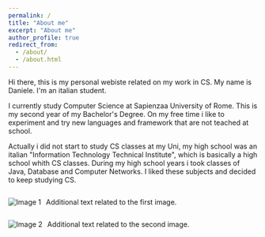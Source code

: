 ```yaml
---
permalink: /
title: "About me"
excerpt: "About me"
author_profile: true
redirect_from: 
  - /about/
  - /about.html
---
```


<p>Hi there, this is my personal webiste related on my work in CS. My name is Daniele. I'm an italian student.</p>
<p>I currently study Computer Science at Sapienzaa University of Rome. This is my second year of my Bachelor's Degree.
On my free time i like to experiment and try new languages and framework that are not teached at school. </p>

<p>Actually i did not start to study CS classes at my Uni, my high school was an italian "Information Technology Technical Institute", which is basically a high school whith CS classes. During my high school years i took classes of Java, Database and  Computer Networks. I liked these subjects and decided to keep studying CS. </p>

<!-- Add images to the right of the second and third paragraphs -->
<div style="display: flex; align-items: center;">
  <img src="image1.jpg" alt="Image 1" style="margin-right: 10px;">
  <p>Additional text related to the first image.</p>
</div>

<div style="display: flex; align-items: center;">
  <img src="image2.jpg" alt="Image 2" style="margin-right: 10px;">
  <p>Additional text related to the second image.</p>
</div>
